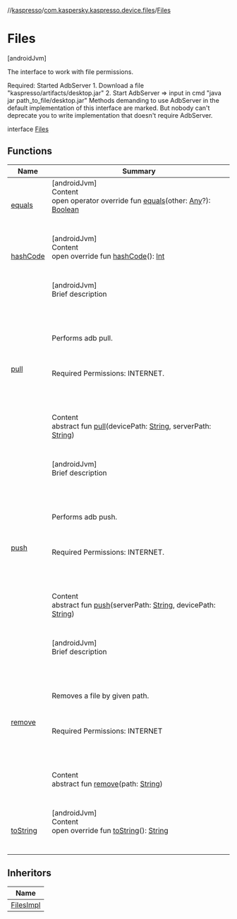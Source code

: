 //[kaspresso](../../index.md)/[com.kaspersky.kaspresso.device.files](../index.md)/[Files](index.md)



# Files  
 [androidJvm] 



The interface to work with file permissions.



Required: Started AdbServer     1. Download a file "kaspresso/artifacts/desktop.jar"     2. Start AdbServer => input in cmd "java jar path_to_file/desktop.jar" Methods demanding to use AdbServer in the default implementation of this interface are marked.     But nobody can't deprecate you to write implementation that doesn't require AdbServer.



interface [Files](index.md)   


## Functions  
  
|  Name|  Summary| 
|---|---|
| [equals](https://kotlinlang.org/api/latest/jvm/stdlib/kotlin/-any/equals.html)| [androidJvm]  <br>Content  <br>open operator override fun [equals](https://kotlinlang.org/api/latest/jvm/stdlib/kotlin/-any/equals.html)(other: [Any](https://kotlinlang.org/api/latest/jvm/stdlib/kotlin/-any/index.html)?): [Boolean](https://kotlinlang.org/api/latest/jvm/stdlib/kotlin/-boolean/index.html)  <br><br><br>
| [hashCode](https://kotlinlang.org/api/latest/jvm/stdlib/kotlin/-any/hash-code.html)| [androidJvm]  <br>Content  <br>open override fun [hashCode](https://kotlinlang.org/api/latest/jvm/stdlib/kotlin/-any/hash-code.html)(): [Int](https://kotlinlang.org/api/latest/jvm/stdlib/kotlin/-int/index.html)  <br><br><br>
| [pull](pull.md)| [androidJvm]  <br>Brief description  <br><br><br><br><br>Performs adb pull.<br><br><br><br>Required Permissions: INTERNET.<br><br><br><br>  <br>Content  <br>abstract fun [pull](pull.md)(devicePath: [String](https://kotlinlang.org/api/latest/jvm/stdlib/kotlin/-string/index.html), serverPath: [String](https://kotlinlang.org/api/latest/jvm/stdlib/kotlin/-string/index.html))  <br><br><br>
| [push](push.md)| [androidJvm]  <br>Brief description  <br><br><br><br><br>Performs adb push.<br><br><br><br>Required Permissions: INTERNET.<br><br><br><br>  <br>Content  <br>abstract fun [push](push.md)(serverPath: [String](https://kotlinlang.org/api/latest/jvm/stdlib/kotlin/-string/index.html), devicePath: [String](https://kotlinlang.org/api/latest/jvm/stdlib/kotlin/-string/index.html))  <br><br><br>
| [remove](remove.md)| [androidJvm]  <br>Brief description  <br><br><br><br><br>Removes a file by given path.<br><br><br><br>Required Permissions: INTERNET<br><br><br><br>  <br>Content  <br>abstract fun [remove](remove.md)(path: [String](https://kotlinlang.org/api/latest/jvm/stdlib/kotlin/-string/index.html))  <br><br><br>
| [toString](https://kotlinlang.org/api/latest/jvm/stdlib/kotlin/-any/to-string.html)| [androidJvm]  <br>Content  <br>open override fun [toString](https://kotlinlang.org/api/latest/jvm/stdlib/kotlin/-any/to-string.html)(): [String](https://kotlinlang.org/api/latest/jvm/stdlib/kotlin/-string/index.html)  <br><br><br>


## Inheritors  
  
|  Name| 
|---|
| [FilesImpl](../-files-impl/index.md)

